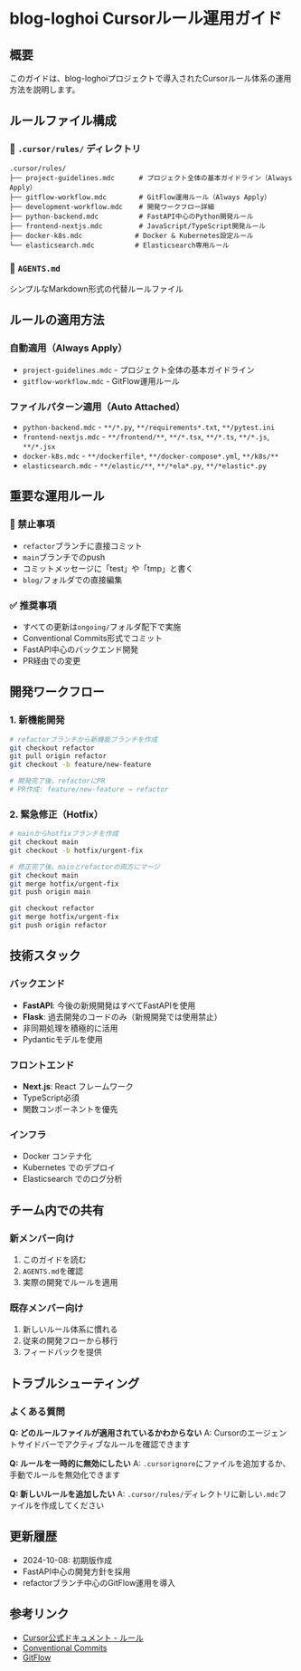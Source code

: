 # blog-loghoi Cursorルール運用ガイド

## 概要
このガイドは、blog-loghoiプロジェクトで導入されたCursorルール体系の運用方法を説明します。

## ルールファイル構成

### 📁 `.cursor/rules/` ディレクトリ
```
.cursor/rules/
├── project-guidelines.mdc      # プロジェクト全体の基本ガイドライン（Always Apply）
├── gitflow-workflow.mdc        # GitFlow運用ルール（Always Apply）
├── development-workflow.mdc    # 開発ワークフロー詳細
├── python-backend.mdc          # FastAPI中心のPython開発ルール
├── frontend-nextjs.mdc         # JavaScript/TypeScript開発ルール
├── docker-k8s.mdc             # Docker & Kubernetes設定ルール
└── elasticsearch.mdc          # Elasticsearch専用ルール
```

### 📄 `AGENTS.md`
シンプルなMarkdown形式の代替ルールファイル

## ルールの適用方法

### 自動適用（Always Apply）
- `project-guidelines.mdc` - プロジェクト全体の基本ガイドライン
- `gitflow-workflow.mdc` - GitFlow運用ルール

### ファイルパターン適用（Auto Attached）
- `python-backend.mdc` - `**/*.py`, `**/requirements*.txt`, `**/pytest.ini`
- `frontend-nextjs.mdc` - `**/frontend/**`, `**/*.tsx`, `**/*.ts`, `**/*.js`, `**/*.jsx`
- `docker-k8s.mdc` - `**/dockerfile*`, `**/docker-compose*.yml`, `**/k8s/**`
- `elasticsearch.mdc` - `**/elastic/**`, `**/*ela*.py`, `**/*elastic*.py`

## 重要な運用ルール

### 🚫 禁止事項
- `refactor`ブランチに直接コミット
- `main`ブランチでのpush
- コミットメッセージに「test」や「tmp」と書く
- `blog/`フォルダでの直接編集

### ✅ 推奨事項
- すべての更新は`ongoing/`フォルダ配下で実施
- Conventional Commits形式でコミット
- FastAPI中心のバックエンド開発
- PR経由での変更

## 開発ワークフロー

### 1. 新機能開発
```bash
# refactorブランチから新機能ブランチを作成
git checkout refactor
git pull origin refactor
git checkout -b feature/new-feature

# 開発完了後、refactorにPR
# PR作成: feature/new-feature → refactor
```

### 2. 緊急修正（Hotfix）
```bash
# mainからhotfixブランチを作成
git checkout main
git checkout -b hotfix/urgent-fix

# 修正完了後、mainとrefactorの両方にマージ
git checkout main
git merge hotfix/urgent-fix
git push origin main

git checkout refactor
git merge hotfix/urgent-fix
git push origin refactor
```

## 技術スタック

### バックエンド
- **FastAPI**: 今後の新規開発はすべてFastAPIを使用
- **Flask**: 過去開発のコードのみ（新規開発では使用禁止）
- 非同期処理を積極的に活用
- Pydanticモデルを使用

### フロントエンド
- **Next.js**: React フレームワーク
- TypeScript必須
- 関数コンポーネントを優先

### インフラ
- Docker コンテナ化
- Kubernetes でのデプロイ
- Elasticsearch でのログ分析

## チーム内での共有

### 新メンバー向け
1. このガイドを読む
2. `AGENTS.md`を確認
3. 実際の開発でルールを適用

### 既存メンバー向け
1. 新しいルール体系に慣れる
2. 従来の開発フローから移行
3. フィードバックを提供

## トラブルシューティング

### よくある質問
**Q: どのルールファイルが適用されているかわからない**
A: Cursorのエージェントサイドバーでアクティブなルールを確認できます

**Q: ルールを一時的に無効にしたい**
A: `.cursorignore`にファイルを追加するか、手動でルールを無効化できます

**Q: 新しいルールを追加したい**
A: `.cursor/rules/`ディレクトリに新しい`.mdc`ファイルを作成してください

## 更新履歴
- 2024-10-08: 初期版作成
- FastAPI中心の開発方針を採用
- refactorブランチ中心のGitFlow運用を導入

## 参考リンク
- [Cursor公式ドキュメント - ルール](https://docs.cursor.com/ja/context/rules)
- [Conventional Commits](https://www.conventionalcommits.org/)
- [GitFlow](https://www.atlassian.com/git/tutorials/comparing-workflows/gitflow-workflow)
